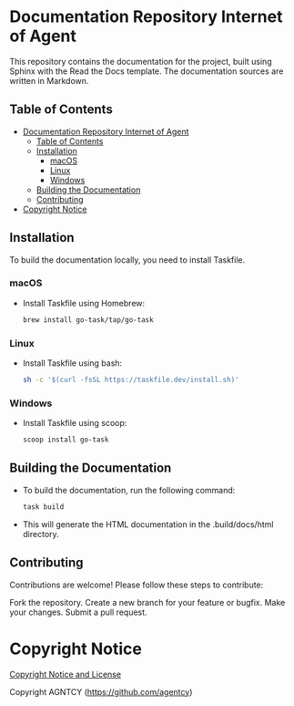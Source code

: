 # Documentation Repository Internet of Agent

This repository contains the documentation for the project, built using Sphinx
with the Read the Docs template. The documentation sources are written in
Markdown.

## Table of Contents

- [Documentation Repository Internet of Agent](#documentation-repository-internet-of-agent)
  - [Table of Contents](#table-of-contents)
  - [Installation](#installation)
    - [macOS](#macos)
    - [Linux](#linux)
    - [Windows](#windows)
  - [Building the Documentation](#building-the-documentation)
  - [Contributing](#contributing)
- [Copyright Notice](#copyright-notice)

## Installation

To build the documentation locally, you need to install Taskfile.

### macOS

- Install Taskfile using Homebrew:

   ```sh
   brew install go-task/tap/go-task

### Linux

- Install Taskfile using bash:

   ```sh
   sh -c '$(curl -fsSL https://taskfile.dev/install.sh)'

### Windows

- Install Taskfile using scoop:

   ```sh
   scoop install go-task

## Building the Documentation

- To build the documentation, run the following command:

   ```sh
   task build

- This will generate the HTML documentation in the .build/docs/html directory.

## Contributing

Contributions are welcome! Please follow these steps to contribute:

Fork the repository. Create a new branch for your feature or bugfix. Make your
changes. Submit a pull request.

# Copyright Notice

[Copyright Notice and License](./LICENSE.md)

Copyright AGNTCY (https://github.com/agentcy)